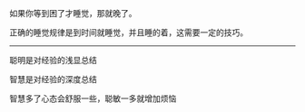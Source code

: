 如果你等到困了才睡觉，那就晚了。

正确的睡觉规律是到时间就睡觉，并且睡的着，这需要一定的技巧。
___
聪明是对经验的浅显总结

智慧是对经验的深度总结

  

智慧多了心态会舒服一些，聪敏一多就增加烦恼